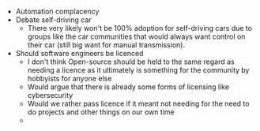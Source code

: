 - Automation complacency
- Debate self-driving car
	- There very likely won't be 100% adoption for self-driving cars due to groups like the car communities that would always want control on their car (still big want for manual transmission).
- Should software engineers be licenced
	- I don't think Open-source should be held to the same regard as needing a licence as it ultimately is something for the community by hobbyists for anyone else
	- Would argue that there is already some forms of licensing like cybersecurity
	- Would we rather pass licence if it meant not needing for the need to do projects and other things on our own time
	- 